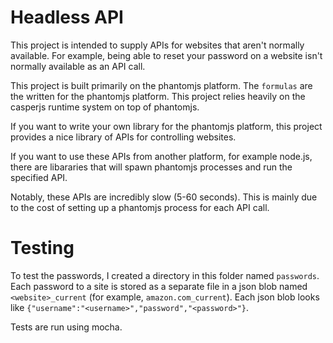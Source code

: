 Headless API
===============================================================================
This project is intended to supply APIs for websites that aren't normally
available. For example, being able to reset your password on a website isn't
normally available as an API call.

This project is built primarily on the phantomjs platform. The `formulas` are
the written for the phantomjs platform. This project relies heavily on the
casperjs runtime system on top of phantomjs.

If you want to write your own library for the phantomjs platform, this
project provides a nice library of APIs for controlling websites.

If you want to use these APIs from another platform, for example node.js, there
are libararies that will spawn phantomjs processes and run the specified API.

Notably, these APIs are incredibly slow (5-60 seconds). This is mainly due to
the cost of setting up a phantomjs process for each API call.

Testing
================================================================================
To test the passwords, I created a directory in this folder named `passwords`.
Each password to a site is stored as a separate file in a json blob named
`<website>_current` (for example, `amazon.com_current`). Each json blob looks
like `{"username":"<username>","password","<password>"}`.

Tests are run using mocha.
